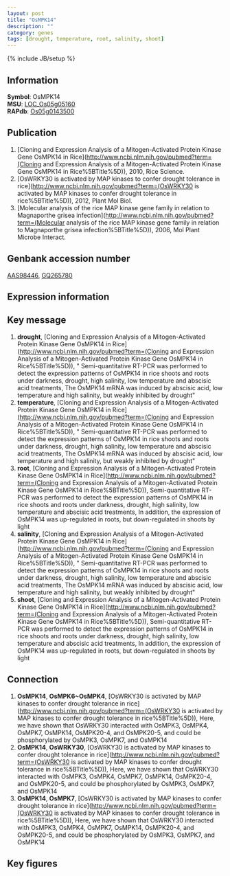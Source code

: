 ```yaml
---
layout: post
title: "OsMPK14"
description: ""
category: genes
tags: [drought, temperature, root, salinity, shoot]
---
```

{% include JB/setup %}

## Information
__Symbol__: OsMPK14  
__MSU__: [LOC_Os05g05160](http://rice.plantbiology.msu.edu/cgi-bin/ORF_infopage.cgi?orf=LOC_Os05g05160)  
__RAPdb__: [Os05g0143500](http://rapdb.dna.affrc.go.jp/viewer/gbrowse_details/irgsp1?name=Os05g0143500)  

## Publication
1. [Cloning and Expression Analysis of a Mitogen-Activated Protein Kinase Gene OsMPK14 in Rice](http://www.ncbi.nlm.nih.gov/pubmed?term=(Cloning and Expression Analysis of a Mitogen-Activated Protein Kinase Gene OsMPK14 in Rice%5BTitle%5D)), 2010, Rice Science.
2. [OsWRKY30 is activated by MAP kinases to confer drought tolerance in rice](http://www.ncbi.nlm.nih.gov/pubmed?term=(OsWRKY30 is activated by MAP kinases to confer drought tolerance in rice%5BTitle%5D)), 2012, Plant Mol Biol.
3. [Molecular analysis of the rice MAP kinase gene family in relation to Magnaporthe grisea infection](http://www.ncbi.nlm.nih.gov/pubmed?term=(Molecular analysis of the rice MAP kinase gene family in relation to Magnaporthe grisea infection%5BTitle%5D)), 2006, Mol Plant Microbe Interact.

## Genbank accession number
[AAS98446](http://www.ncbi.nlm.nih.gov/nuccore/AAS98446), [GQ265780](http://www.ncbi.nlm.nih.gov/nuccore/GQ265780)

## Expression information

## Key message
1. __drought__, [Cloning and Expression Analysis of a Mitogen-Activated Protein Kinase Gene OsMPK14 in Rice](http://www.ncbi.nlm.nih.gov/pubmed?term=(Cloning and Expression Analysis of a Mitogen-Activated Protein Kinase Gene OsMPK14 in Rice%5BTitle%5D)), " Semi-quantitative RT-PCR was performed to detect the expression patterns of OsMPK14 in rice shoots and roots under darkness, drought, high salinity, low temperature and abscisic acid treatments, The OsMPK14 mRNA was induced by abscisic acid, low temperature and high salinity, but weakly inhibited by drought"
2. __temperature__, [Cloning and Expression Analysis of a Mitogen-Activated Protein Kinase Gene OsMPK14 in Rice](http://www.ncbi.nlm.nih.gov/pubmed?term=(Cloning and Expression Analysis of a Mitogen-Activated Protein Kinase Gene OsMPK14 in Rice%5BTitle%5D)), " Semi-quantitative RT-PCR was performed to detect the expression patterns of OsMPK14 in rice shoots and roots under darkness, drought, high salinity, low temperature and abscisic acid treatments, The OsMPK14 mRNA was induced by abscisic acid, low temperature and high salinity, but weakly inhibited by drought"
3. __root__, [Cloning and Expression Analysis of a Mitogen-Activated Protein Kinase Gene OsMPK14 in Rice](http://www.ncbi.nlm.nih.gov/pubmed?term=(Cloning and Expression Analysis of a Mitogen-Activated Protein Kinase Gene OsMPK14 in Rice%5BTitle%5D)),  Semi-quantitative RT-PCR was performed to detect the expression patterns of OsMPK14 in rice shoots and roots under darkness, drought, high salinity, low temperature and abscisic acid treatments, In addition, the expression of OsMPK14 was up-regulated in roots, but down-regulated in shoots by light
4. __salinity__, [Cloning and Expression Analysis of a Mitogen-Activated Protein Kinase Gene OsMPK14 in Rice](http://www.ncbi.nlm.nih.gov/pubmed?term=(Cloning and Expression Analysis of a Mitogen-Activated Protein Kinase Gene OsMPK14 in Rice%5BTitle%5D)), " Semi-quantitative RT-PCR was performed to detect the expression patterns of OsMPK14 in rice shoots and roots under darkness, drought, high salinity, low temperature and abscisic acid treatments, The OsMPK14 mRNA was induced by abscisic acid, low temperature and high salinity, but weakly inhibited by drought"
5. __shoot__, [Cloning and Expression Analysis of a Mitogen-Activated Protein Kinase Gene OsMPK14 in Rice](http://www.ncbi.nlm.nih.gov/pubmed?term=(Cloning and Expression Analysis of a Mitogen-Activated Protein Kinase Gene OsMPK14 in Rice%5BTitle%5D)),  Semi-quantitative RT-PCR was performed to detect the expression patterns of OsMPK14 in rice shoots and roots under darkness, drought, high salinity, low temperature and abscisic acid treatments, In addition, the expression of OsMPK14 was up-regulated in roots, but down-regulated in shoots by light

## Connection
1. __OsMPK14__, __OsMPK6~OsMPK4__, [OsWRKY30 is activated by MAP kinases to confer drought tolerance in rice](http://www.ncbi.nlm.nih.gov/pubmed?term=(OsWRKY30 is activated by MAP kinases to confer drought tolerance in rice%5BTitle%5D)),  Here, we have shown that OsWRKY30 interacted with OsMPK3, OsMPK4, OsMPK7, OsMPK14, OsMPK20-4, and OsMPK20-5, and could be phosphorylated by OsMPK3, OsMPK7, and OsMPK14
2. __OsMPK14__, __OsWRKY30__, [OsWRKY30 is activated by MAP kinases to confer drought tolerance in rice](http://www.ncbi.nlm.nih.gov/pubmed?term=(OsWRKY30 is activated by MAP kinases to confer drought tolerance in rice%5BTitle%5D)),  Here, we have shown that OsWRKY30 interacted with OsMPK3, OsMPK4, OsMPK7, OsMPK14, OsMPK20-4, and OsMPK20-5, and could be phosphorylated by OsMPK3, OsMPK7, and OsMPK14
3. __OsMPK14__, __OsMPK7__, [OsWRKY30 is activated by MAP kinases to confer drought tolerance in rice](http://www.ncbi.nlm.nih.gov/pubmed?term=(OsWRKY30 is activated by MAP kinases to confer drought tolerance in rice%5BTitle%5D)),  Here, we have shown that OsWRKY30 interacted with OsMPK3, OsMPK4, OsMPK7, OsMPK14, OsMPK20-4, and OsMPK20-5, and could be phosphorylated by OsMPK3, OsMPK7, and OsMPK14

## Key figures


